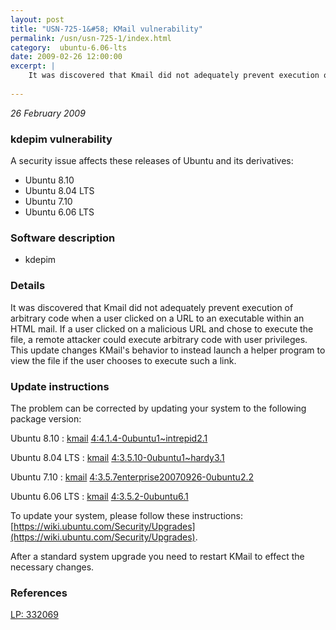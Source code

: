```yaml
---
layout: post
title: "USN-725-1&#58; KMail vulnerability"
permalink: /usn/usn-725-1/index.html
category:  ubuntu-6.06-lts
date: 2009-02-26 12:00:00
excerpt: |
    It was discovered that Kmail did not adequately prevent execution of arbitrary code when a user clicked on a URL to an executable within an HTML mail. If a user clicked on a malicious URL and chose to execute the file, a remote attacker could execute arbitrary code with user privileges. This update changes KMail&#39;s behavior to instead launch a helper program to view the file if the user chooses to execute such a link. 
    
--- 
```

 
 

*26 February 2009*

### kdepim vulnerability

A security issue affects these releases of Ubuntu and its derivatives:

* Ubuntu 8.10
* Ubuntu 8.04 LTS
* Ubuntu 7.10
* Ubuntu 6.06 LTS

### Software description

* kdepim 

### Details

It was discovered that Kmail did not adequately prevent execution of arbitrary code when a user clicked on a URL to an executable within an HTML mail. If a user clicked on a malicious URL and chose to execute the file, a remote attacker could execute arbitrary code with user privileges. This update changes KMail&#39;s behavior to instead launch a helper program to view the file if the user chooses to execute such a link. 

### Update instructions

The problem can be corrected by updating your system to the following package version:

Ubuntu 8.10
 : [kmail](https://launchpad.net/ubuntu/+source/kdepim) <span> [4:4.1.4-0ubuntu1~intrepid2.1](https://launchpad.net/ubuntu/+source/kdepim/4:4.1.4-0ubuntu1~intrepid2.1) </span> 

Ubuntu 8.04 LTS
 : [kmail](https://launchpad.net/ubuntu/+source/kdepim) <span> [4:3.5.10-0ubuntu1~hardy3.1](https://launchpad.net/ubuntu/+source/kdepim/4:3.5.10-0ubuntu1~hardy3.1) </span> 

Ubuntu 7.10
 : [kmail](https://launchpad.net/ubuntu/+source/kdepim) <span> [4:3.5.7enterprise20070926-0ubuntu2.2](https://launchpad.net/ubuntu/+source/kdepim/4:3.5.7enterprise20070926-0ubuntu2.2) </span> 

Ubuntu 6.06 LTS
 : [kmail](https://launchpad.net/ubuntu/+source/kdepim) <span> [4:3.5.2-0ubuntu6.1](https://launchpad.net/ubuntu/+source/kdepim/4:3.5.2-0ubuntu6.1) </span> 

To update your system, please follow these instructions: [https://wiki.ubuntu.com/Security/Upgrades](https://wiki.ubuntu.com/Security/Upgrades).

After a standard system upgrade you need to restart KMail to effect the necessary changes. 

### References

 
 [LP: 332069](https://launchpad.net/bugs/332069)
 

